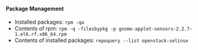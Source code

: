 
#### Package Management
- Installed packages: `rpm -qa`  
- Contents of rpm:  `rpm -q -filesbypkg -p gnome-applet-sensors-2.2.7-1.el6.rf.x86_64.rpm` 
- Contents of installed packages:  `repoquery --list openstack-selinux`
